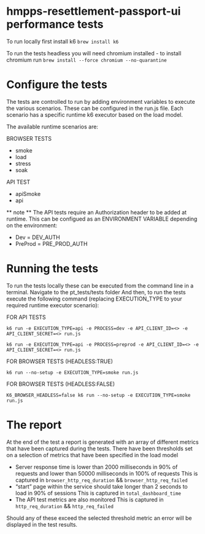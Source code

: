 # hmpps-resettlement-passport-ui performance tests
To run locally first install k6
`brew install k6`

To run the tests headless you will need chromium installed - to install chromium run
`brew install --force chromium --no-quarantine ` 

# Configure the tests
The tests are controlled to run by adding environment variables to execute the various scenarios. These can be configured in the run.js file. Each scenario has a specific runtime k6 executor based on the load model. 

The available runtime scenarios are:
 
 BROWSER TESTS
 * smoke
 * load
 * stress
 * soak

 API TEST
 * apiSmoke
 * api

 ** note ** 
 The API tests require an Authorization header to be added at runtime. This can be configued as an ENVIRONMENT VARIABLE depending on the environment:

* Dev = DEV_AUTH
* PreProd = PRE_PROD_AUTH

# Running the tests
To run the tests locally these can be executed from the command line in a terminal. 
Navigate to the pt_tests/tests folder
And then, to run the tests execute the following command (replacing EXECUTION_TYPE to your required runtime executor scenario):

FOR API TESTS

`k6 run -e EXECUTION_TYPE=api -e PROCESS=dev -e API_CLIENT_ID=<> -e API_CLIENT_SECRET=<> run.js`

`k6 run -e EXECUTION_TYPE=api -e PROCESS=preprod -e API_CLIENT_ID=<> -e API_CLIENT_SECRET=<> run.js`

FOR BROWSER TESTS (HEADLESS:TRUE)

`k6 run --no-setup -e EXECUTION_TYPE=smoke run.js`

FOR BROWSER TESTS (HEADLESS:FALSE)

`K6_BROWSER_HEADLESS=false k6 run --no-setup -e EXECUTION_TYPE=smoke run.js`


# The report

At the end of the test a report is generated with an array of different metrics that have been captured during the tests. 
There have been thresholds set on a selection of metrics that have been specified in the load model 
* Server response time is lower than 2000 milliseconds in 90% of requests and lower than
50000 milliseconds in 100% of requests
This is captured in `browser_http_req_duration` && `browser_http_req_failed`
* “start” page within the service should take longer than 2 seconds to load in 90% of
sessions
This is captured in `total_dashboard_time`
* The API test metrics are also monitored 
This is captured in `http_req_duration` && `http_req_failed`

Should any of these exceed the selected threshold metric an error will be displayed in the test results.


